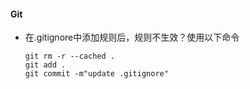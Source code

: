 #### Git

+ 在.gitignore中添加规则后，规则不生效？使用以下命令

  ```
  git rm -r --cached .
  git add .
  git commit -m"update .gitignore"
  ```

  



